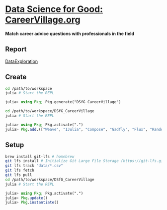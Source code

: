 # [Data Science for Good: CareerVillage.org](https://www.kaggle.com/c/data-science-for-good-careervillage#description)
**Match career advice questions with professionals in the field**

## Report

[DataExploration](https://htmlpreview.github.io/?https://raw.githubusercontent.com/outcastgeek/DSfG_CareerVillage/master/html/DataExploration.html)

## Create

```bash
cd /path/to/workspace
julia # Start the REPL
```

```julia
julia> using Pkg; Pkg.generate("DSfG_CareerVillage")
```

```bash
cd /path/to/workspace/DSfG_CareerVillage
julia # Start the REPL
```

```julia
julia> using Pkg; Pkg.activate(".")
julia> Pkg.add.(["Weave", "IJulia", "Compose", "Gadfly", "Flux", "Random"])
```

## Setup

```bash
brew install git-lfs # homebrew
git lfs install # Initialize Git Large File Storage (https://git-lfs.github.com/)
git lfs track "data/*.csv"
git lfs fetch
git lfs pull
cd /path/to/workspace/DSfG_CareerVillage
julia # Start the REPL
```

```julia
julia> using Pkg; Pkg.activate(".")
julia> Pkg.update()
julia> Pkg.instantiate()
```
